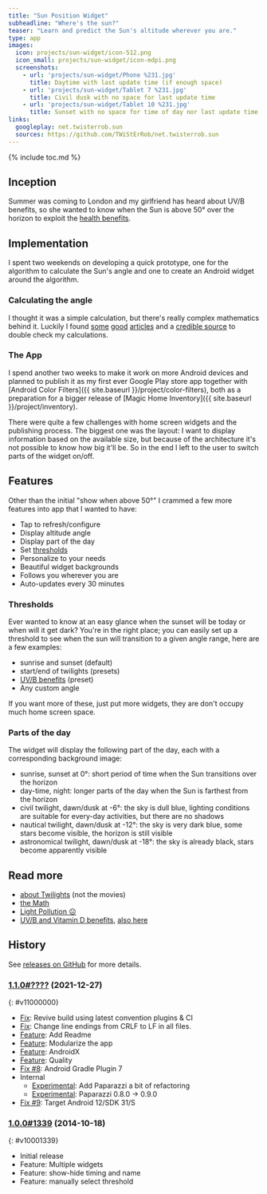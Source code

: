 ```yaml
---
title: "Sun Position Widget"
subheadline: "Where's the sun?"
teaser: "Learn and predict the Sun's altitude wherever you are."
type: app
images:
  icon: projects/sun-widget/icon-512.png
  icon_small: projects/sun-widget/icon-mdpi.png
  screenshots:
    - url: 'projects/sun-widget/Phone %231.jpg'
      title: Daytime with last update time (if enough space)
    - url: 'projects/sun-widget/Tablet 7 %231.jpg'
      title: Civil dusk with no space for last update time
    - url: 'projects/sun-widget/Tablet 10 %231.jpg'
      title: Sunset with no space for time of day nor last update time
links:
  googleplay: net.twisterrob.sun
  sources: https://github.com/TWiStErRob/net.twisterrob.sun
---
```


{% include toc.md %}


## Inception
Summer was coming to London and my girlfriend has heard about UV/B benefits, so she wanted to know when the Sun is above 50° over the horizon to exploit the [health benefits](#read-more).


## Implementation
I spent two weekends on developing a quick prototype, one for the algorithm to calculate the Sun's angle and one to create an Android widget around the algorithm.


### Calculating the angle
I thought it was a simple calculation, but there's really complex mathematics behind it. Luckily I found [some](http://www.susdesign.com/sunangle/) [good](http://www.pveducation.org/pvcdrom/properties-of-sunlight/elevation-angle) [articles](https://en.wikipedia.org/wiki/Solar_zenith_angle) and a [credible source](http://aa.usno.navy.mil/data/docs/AltAz.php) to double check my calculations.


### The App
I spend another two weeks to make it work on more Android devices and planned to publish it as my first ever Google Play store app together with [Android Color Filters]({{ site.baseurl }}/project/color-filters), both as a preparation for a bigger release of [Magic Home Inventory]({{ site.baseurl }}/project/inventory).

There were quite a few challenges with home screen widgets and the publishing process. The biggest one was the layout: I want to display information based on the available size, but because of the architecture it's not possible to know how big it'll be. So in the end I left to the user to switch parts of the widget on/off.


## Features
Other than the initial "show when above 50°" I crammed a few more features into app that I wanted to have:

 * Tap to refresh/configure
 * Display altitude angle
 * Display part of the day
 * Set [thresholds](#thresholds)
 * Personalize to your needs
 * Beautiful widget backgrounds
 * Follows you wherever you are
 * Auto-updates every 30 minutes


### Thresholds
Ever wanted to know at an easy glance when the sunset will be today or when will it get dark? You're in the right place; you can easily set up a threshold to see when the sun will transition to a given angle range, here are a few examples:

 * sunrise and sunset (default)
 * start/end of twilights (presets)
 * [UV/B benefits](#read-more) (preset)
 * Any custom angle

If you want more of these, just put more widgets, they are don't occupy much home screen space.


### Parts of the day
The widget will display the following part of the day, each with a corresponding background image:

 * sunrise, sunset at 0°: short period of time when the Sun transitions over the horizon
 * day-time, night: longer parts of the day when the Sun is farthest from the horizon
 * civil twilight, dawn/dusk at -6°: the sky is dull blue, lighting conditions are suitable for every-day activities, but there are no shadows
 * nautical twilight, dawn/dusk at -12°: the sky is very dark blue, some stars become visible, the horizon is still visible
 * astronomical twilight, dawn/dusk at -18°: the sky is already black, stars become apparently visible


## Read more
 * [about Twilights](http://en.wikipedia.org/wiki/Twilight) (not the movies)
 * [the Math](#calculating-the-angle)
 * [Light Pollution ☹](http://www.mensjournal.com/magazine/where-did-all-the-stars-go-20131115?page=2)
 * [UV/B and Vitamin D benefits](http://articles.mercola.com/sites/articles/archive/2012/09/29/sun-exposure-vitamin-d-production-benefits.aspx), [also here](http://articles.mercola.com/sites/articles/archive/2012/03/26/maximizing-vitamin-d-exposure.aspx)

## History
See [releases on GitHub](https://github.com/TWiStErRob/net.twisterrob.sun/releases) for more details.

### [1.1.0#????](https://github.com/TWiStErRob/net.twisterrob.sun/milestone/1?closed=1) (2021-12-27)
{: #v11000000}
* [Fix](https://github.com/TWiStErRob/net.twisterrob.sun/pull/14): Revive build using latest convention plugins & CI
* [Fix](https://github.com/TWiStErRob/net.twisterrob.sun/pull/15): Change line endings from CRLF to LF in all files.
* [Feature](https://github.com/TWiStErRob/net.twisterrob.sun/pull/13): Add Readme
* [Feature](https://github.com/TWiStErRob/net.twisterrob.sun/pull/16): Modularize the app
* [Feature](https://github.com/TWiStErRob/net.twisterrob.sun/pull/19): AndroidX
* [Feature](https://github.com/TWiStErRob/net.twisterrob.sun/pull/20): Quality
* [Fix #8](https://github.com/TWiStErRob/net.twisterrob.sun/pull/21): Android Gradle Plugin 7
* Internal
  * [Experimental](https://github.com/TWiStErRob/net.twisterrob.sun/pull/18): Add Paparazzi a bit of refactoring
  * [Experimental](https://github.com/TWiStErRob/net.twisterrob.sun/pull/22): Paparazzi 0.8.0 -> 0.9.0
* [Fix #9](https://github.com/TWiStErRob/net.twisterrob.sun/pull/23): Target Android 12/SDK 31/S


### [1.0.0#1339](https://github.com/TWiStErRob/net.twisterrob.sun/releases/tag/v1.0.0) (2014-10-18)
{: #v10001339}
 * Initial release
 * Feature: Multiple widgets
 * Feature: show-hide timing and name
 * Feature: manually select threshold
